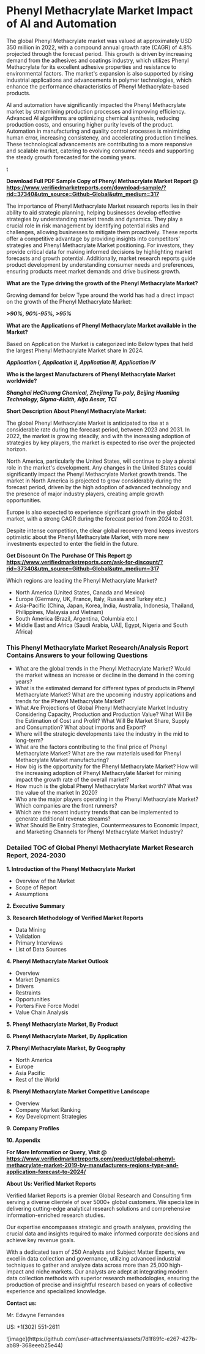 <h1>Phenyl Methacrylate Market Impact of AI and Automation</h1><p>The global Phenyl Methacrylate market was valued at approximately USD 350 million in 2022, with a compound annual growth rate (CAGR) of 4.8% projected through the forecast period. This growth is driven by increasing demand from the adhesives and coatings industry, which utilizes Phenyl Methacrylate for its excellent adhesive properties and resistance to environmental factors. The market's expansion is also supported by rising industrial applications and advancements in polymer technologies, which enhance the performance characteristics of Phenyl Methacrylate-based products.</p><p>AI and automation have significantly impacted the Phenyl Methacrylate market by streamlining production processes and improving efficiency. Advanced AI algorithms are optimizing chemical synthesis, reducing production costs, and ensuring higher purity levels of the product. Automation in manufacturing and quality control processes is minimizing human error, increasing consistency, and accelerating production timelines. These technological advancements are contributing to a more responsive and scalable market, catering to evolving consumer needs and supporting the steady growth forecasted for the coming years.</p>t</p><p id="" class=""><strong>Download Full PDF Sample Copy of Phenyl Methacrylate Market Report @ <a href="https://www.verifiedmarketreports.com/download-sample/?rid=37340&utm_source=Github-Global&utm_medium=317" target="_blank">https://www.verifiedmarketreports.com/download-sample/?rid=37340&utm_source=Github-Global&utm_medium=317</a></strong></p><p>The importance of&nbsp;Phenyl Methacrylate Market research reports lies in their ability to aid strategic planning, helping businesses develop effective strategies by understanding market trends and dynamics. They play a crucial role in risk management by identifying potential risks and challenges, allowing businesses to mitigate them proactively. These reports offer a competitive advantage by providing insights into competitors' strategies and Phenyl Methacrylate Market positioning. For investors, they provide critical data for making informed decisions by highlighting market forecasts and growth potential. Additionally, market research reports guide product development by understanding consumer needs and preferences, ensuring products meet market demands and drive business growth.</p><p><strong>What are the&nbsp;Type driving the growth of the Phenyl Methacrylate Market?</strong></p><p id="" class="">Growing demand for below Type around the world has had a direct impact on the growth of the Phenyl Methacrylate Market:</p><em><strong>>90%, 90%-95%, >95%</strong></em></p><strong>What are the&nbsp;Applications&nbsp;of Phenyl Methacrylate Market available in the Market?</strong></p><p id="" class="">Based on Application the Market is categorized into Below types that held the largest Phenyl Methacrylate Market share In 2024.</p><em><strong>Application I, Application II, Application III, Application IV</strong></em></p><strong>Who is the largest Manufacturers of Phenyl Methacrylate Market worldwide?</strong></p><p><em><strong>Shanghai HeChuang Chemical, Zhejiang Tu-poly, Beijing Huanling Technology, Sigma-Aldith, Alfa Aesar, TCI</strong></em></p><p id="" class=""><strong>Short Description About Phenyl Methacrylate Market:</strong></p><p>The global Phenyl Methacrylate Market is anticipated to rise at a considerable rate during the forecast period, between 2023 and 2031. In 2022, the market is growing steadily, and with the increasing adoption of strategies by key players, the market is expected to rise over the projected horizon.</p><p>North America, particularly the United States, will continue to play a pivotal role in the market's development. Any changes in the United States could significantly impact the Phenyl Methacrylate Market growth trends. The market in North America is projected to grow considerably during the forecast period, driven by the high adoption of advanced technology and the presence of major industry players, creating ample growth opportunities.</p><p>Europe is also expected to experience significant growth in the global market, with a strong CAGR during the forecast period from 2024 to 2031.</p><p>Despite intense competition, the clear global recovery trend keeps investors optimistic about the Phenyl Methacrylate Market, with more new investments expected to enter the field in the future.</p><p id="" class=""><strong>Get Discount On The Purchase Of This Report @ <a href="https://www.verifiedmarketreports.com/ask-for-discount/?rid=37340&utm_source=Github-Global&utm_medium=317" target="_blank">https://www.verifiedmarketreports.com/ask-for-discount/?rid=37340&utm_source=Github-Global&utm_medium=317</a></strong></p>Which regions are leading the Phenyl Methacrylate Market?</p><ul><li>North America (United States, Canada and Mexico)</li><li>Europe (Germany, UK, France, Italy, Russia and Turkey etc.)</li><li>Asia-Pacific (China, Japan, Korea, India, Australia, Indonesia, Thailand, Philippines, Malaysia and Vietnam)</li><li>South America (Brazil, Argentina, Columbia etc.)</li><li>Middle East and Africa (Saudi Arabia, UAE, Egypt, Nigeria and South Africa)</li></ul><h3 id="" class="">This Phenyl Methacrylate Market Research/Analysis Report Contains Answers to your following Questions</h3><ul><li>What are the global trends in the Phenyl Methacrylate Market? Would the market witness an increase or decline in the demand in the coming years?</li><li>What is the estimated demand for different types of products in Phenyl Methacrylate Market? What are the upcoming industry applications and trends for the Phenyl Methacrylate Market?</li><li>What Are Projections of Global Phenyl Methacrylate Market Industry Considering Capacity, Production and Production Value? What Will Be the Estimation of Cost and Profit? What Will Be Market Share, Supply and Consumption? What about imports and Export?</li><li>Where will the strategic developments take the industry in the mid to long-term?</li><li>What are the factors contributing to the final price of Phenyl Methacrylate Market? What are the raw materials used for Phenyl Methacrylate Market manufacturing?</li><li>How big is the opportunity for the Phenyl Methacrylate Market? How will the increasing adoption of Phenyl Methacrylate Market for mining impact the growth rate of the overall market?</li><li>How much is the global Phenyl Methacrylate Market worth? What was the value of the market In 2020?</li><li>Who are the major players operating in the Phenyl Methacrylate Market? Which companies are the front runners?</li><li>Which are the recent industry trends that can be implemented to generate additional revenue streams?</li><li>What Should Be Entry Strategies, Countermeasures to Economic Impact, and Marketing Channels for Phenyl Methacrylate Market Industry?</li></ul><h3 id="" class="">Detailed TOC of Global Phenyl Methacrylate Market Research Report, 2024-2030</h3><p id="" class=""><strong>1. Introduction of the Phenyl Methacrylate Market</strong></p><ul><li>Overview of the Market</li><li>Scope of Report</li><li>Assumptions</li></ul><p id="" class=""><strong>2. Executive Summary</strong></p><p id="" class=""><strong>3. Research Methodology of Verified Market Reports</strong></p><ul><li>Data Mining</li><li>Validation</li><li>Primary Interviews</li><li>List of Data Sources</li></ul><p id="" class=""><strong>4. Phenyl Methacrylate Market Outlook</strong></p><ul><li>Overview</li><li>Market Dynamics</li><li>Drivers</li><li>Restraints</li><li>Opportunities</li><li>Porters Five Force Model</li><li>Value Chain Analysis</li></ul><p id="" class=""><strong>5. Phenyl Methacrylate Market, By Product</strong></p><p id="" class=""><strong>6. Phenyl Methacrylate Market, By Application</strong></p><p id="" class=""><strong>7. Phenyl Methacrylate Market, By Geography</strong></p><ul><li>North America</li><li>Europe</li><li>Asia Pacific</li><li>Rest of the World</li></ul><p id="" class=""><strong>8. Phenyl Methacrylate Market Competitive Landscape</strong></p><ul><li>Overview</li><li>Company Market Ranking</li><li>Key Development Strategies</li></ul><p id="" class=""><strong>9. Company Profiles</strong></p><p id="" class=""><strong>10. Appendix</strong></p><p id="" class=""><strong>For More Information or Query, Visit @ <a href="https://www.verifiedmarketreports.com/product/global-phenyl-methacrylate-market-2019-by-manufacturers-regions-type-and-application-forecast-to-2024/" target="_blank">https://www.verifiedmarketreports.com/product/global-phenyl-methacrylate-market-2019-by-manufacturers-regions-type-and-application-forecast-to-2024/</a></strong></p><p id="" class=""><strong>About Us: Verified Market Reports</strong></p><p id="" class="">Verified Market Reports is a premier Global Research and Consulting firm serving a diverse clientele of over 5000+ global customers. We specialize in delivering cutting-edge analytical research solutions and comprehensive information-enriched research studies.</p><p id="" class="">Our expertise encompasses strategic and growth analyses, providing the crucial data and insights required to make informed corporate decisions and achieve key revenue goals.</p><p id="" class="">With a dedicated team of 250 Analysts and Subject Matter Experts, we excel in data collection and governance, utilizing advanced industrial techniques to gather and analyze data across more than 25,000 high-impact and niche markets. Our analysts are adept at integrating modern data collection methods with superior research methodologies, ensuring the production of precise and insightful research based on years of collective experience and specialized knowledge.</p><p id="" class=""><strong>Contact us:</strong></p><p id="" class="">Mr. Edwyne Fernandes</p><p id="" class="">US: +1(302) 551-2611</p>
![image](https://github.com/user-attachments/assets/7d1f89fc-e267-427b-ab89-368eeeb25e44)

